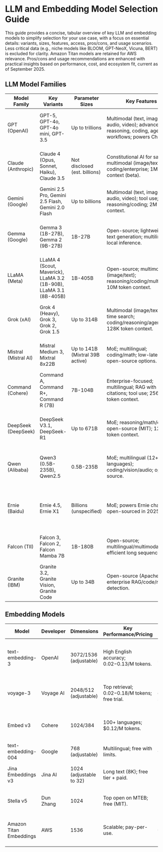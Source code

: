 # LLM and Embedding Model Selection Guide

This guide provides a concise, tabular overview of key LLM and embedding models to simplify selection for your use case, with a focus on essential details: variants, sizes, features, access, pros/cons, and usage scenarios. Less critical data (e.g., niche models like BLOOM, GPT-NeoX, Vicuna, BERT) is excluded for clarity. Amazon Titan models are retained for AWS relevance. Pros/cons and usage recommendations are enhanced with practical insights based on performance, cost, and ecosystem fit, current as of September 2025.

## LLM Model Families

| Model Family | Key Variants | Parameter Sizes | Key Features | Access/Availability | Pros | Cons | When to Use |
|--------------|--------------|------------------|--------------|---------------------|------|------|-------------|
| GPT (OpenAI) | GPT-5, GPT-4o, GPT-4o mini, GPT-3.5 | Up to trillions | Multimodal (text, image, audio, video); advanced reasoning, coding, agentic workflows; powers ChatGPT. | OpenAI API; paid subscriptions (limited free tiers). | Top accuracy; robust API/tools; regular updates. | High cost; closed-source; peak-time latency. | General-purpose AI for reasoning, coding, multimodal apps. GPT-5/4o for complex workflows; mini/3.5 for cost-sensitive tasks. |
| Claude (Anthropic) | Claude 4 (Opus, Sonnet, Haiku), Claude 3.5 | Not disclosed (est. billions) | Constitutional AI for safety; multimodal (image/text); coding/enterprise; 1M token context (beta). | Anthropic API; AWS Bedrock; Google Vertex AI. | Strong safety; massive context; good for reasoning/coding. | Slower inference; limited free access; less multimodal depth. | Safety-critical enterprise apps (e.g., legal reviews). Opus for reasoning; Sonnet/Haiku for fast support bots. |
| Gemini (Google) | Gemini 2.5 Pro, Gemini 2.5 Flash, Gemini 2.0 Flash | Up to billions | Multimodal (text, image, audio, video); tool use; reasoning/coding; 2M token context. | Google AI Studio; Vertex AI; free tiers. | Large context; free/low-cost; Google ecosystem. | Weaker non-English; free tier limits; less agentic. | Multimodal projects (e.g., content moderation). Pro for analysis; Flash for mobile apps. |
| Gemma (Google) | Gemma 3 (1B-27B), Gemma 2 (9B-27B) | 1B-27B | Open-source; lightweight; text generation; multilingual; local inference. | Hugging Face; Google Vertex AI. | Efficient for edge; customizable; no API cost. | Lower performance; needs hardware; limited multimodal. | Lightweight local apps (e.g., mobile text gen). Smaller for constrained devices; larger for research. |
| LLaMA (Meta) | LLaMA 4 (Scout, Maverick), LLaMA 3.2 (1B-90B), LLaMA 3.1 (8B-405B) | 1B-405B | Open-source; multimodal (image/text); reasoning/coding/multilingual; 10M token context. | Hugging Face; Meta downloads. | Highly customizable; huge context; community support. | Compute-heavy; commercial licensing issues; uneven safety. | Open-source research; multimodal/long-context (e.g., RAG). Smaller for on-device; larger for high-performance. |
| Grok (xAI) | Grok 4 (Heavy), Grok 3, Grok 2, Grok 1.5 | Up to 314B | Multimodal (image/text); real-time search; coding/reasoning/agents; 128K token context. | xAI API; Grok platform (free limited; paid advanced). | Real-time data (e.g., X/Twitter); uncensored; dynamic agents. | Less mature ecosystem; variable availability; costly for heavy use. | Real-time search apps; uncensored agents. Heavy for reasoning; lighter for quick queries. |
| Mistral (Mistral AI) | Mistral Medium 3, Mixtral 8x22B | Up to 141B (Mixtral 39B active) | MoE; multilingual; coding/math; low-latency; open-source options. | Mistral API; Hugging Face. | Efficient scaling; cost-effective; strong math/coding. | Less multimodal; unstable API; smaller community. | Low-latency multilingual tasks; MoE for workloads. Mixtral for enterprise; open for fine-tuning. |
| Command (Cohere) | Command A, Command R+, Command R (7B) | 7B-104B | Enterprise-focused; multilingual; RAG with citations; tool use; 256K token context. | Cohere API; AWS Bedrock. | Transparent citations; scalable; multilingual. | Enterprise pricing; less creative; limited open-source. | Enterprise RAG/tool-use (e.g., CRM). R+ for docs; smaller for chatbots. |
| DeepSeek (DeepSeek) | DeepSeek V3.1, DeepSeek-R1 | Up to 671B | MoE; reasoning/math/coding; open-source (MIT); 128K token context. | DeepSeek API; Hugging Face. | Top open-source math; free license; efficient MoE. | Compute-heavy; smaller ecosystem; variable multilingual. | Open-source math/coding research. V3.1 for large inference. |
| Qwen (Alibaba) | Qwen3 (0.5B-235B), Qwen2.5 | 0.5B-235B | MoE; multilingual (12+ languages); coding/vision/audio; open-source. | Alibaba Cloud; Hugging Face. | Strong non-English; multimodal; cloud scalability. | Ecosystem lock-in; privacy concerns; weaker English. | Multilingual/multimodal global apps (e.g., e-commerce). |
| Ernie (Baidu) | Ernie 4.5, Ernie X1 | Billions (unspecified) | MoE; powers Ernie chatbot; open-sourced in 2025. | Baidu API. | Chinese dominance; integrated search; open-source push. | Limited global access; weaker non-Asian; proprietary core. | Chinese-market chatbots/search. |
| Falcon (TII) | Falcon 3, Falcon 2, Falcon Mamba 7B | 1B-180B | Open-source; multilingual/multimodal; efficient long sequences. | Hugging Face. | Efficient inference; multimodal; community-driven. | Lower benchmarks; smaller ecosystem. | Open-source long-sequence/multimodal apps. |
| Granite (IBM) | Granite 3.2, Granite Vision, Granite Code | Up to 34B | Open-source (Apache); enterprise RAG/code/risk detection. | watsonx.ai; Hugging Face. | Compliance-focused; IBM integration; specialized variants. | Mid-tier performance; enterprise pricing. | Enterprise RAG/code with risk tools. |

## Embedding Models

| Model | Developer | Dimensions | Key Performance/Pricing | Use Cases | Pros | Cons | When to Use |
|-------|----------|------------|-------------------------|-----------|------|------|-------------|
| text-embedding-3 | OpenAI | 3072/1536 (adjustable) | High English accuracy; $0.02-$0.13/M tokens. | Enterprise search; semantic similarity. | Reliable; Matryoshka efficiency; API ease. | Costly at scale; English bias. | High-accuracy English RAG/chatbots; large for precision, small for speed. |
| voyage-3 | Voyage AI | 2048/512 (adjustable) | Top retrieval; $0.02-$0.18/M tokens; free trial. | Long-context/multilingual/code search. | Cutting-edge relevance; 32K tokens; domain versatility. | Higher pricing; API-only. | Code/long-doc RAG; code-3 for programming. |
| Embed v3 | Cohere | 1024/384 | 100+ languages; $0.12/M tokens. | Multilingual RAG. | Broad language support; fast light versions. | Less domain depth; enterprise focus. | Global multilingual search. |
| text-embedding-004 | Google | 768 (adjustable) | Multilingual; free with limits. | Cost-effective search. | Low/no cost; quick latency. | Modest accuracy; free limits. | Prototypes/low-latency apps. |
| Jina Embeddings v3 | Jina AI | 1024 (adjustable to 32) | Long text (8K); free tier + paid. | Long docs/multilingual. | Task-optimized; adjustable; multilingual. | Newer, less tested. | Long-document embeddings. |
| Stella v5 | Dun Zhang | 1024 | Top open on MTEB; free (MIT). | Multilingual retrieval. | Benchmark leader; customizable. | Needs fine-tuning setup. | Open-source multilingual RAG. |
| Amazon Titan Embeddings | AWS | 1536 | Scalable; pay-per-use. | Cloud-based RAG. | Scalable; AWS security; enterprise-ready. | Pay-per-use cost; ecosystem lock-in. | Scalable AWS RAG with security needs. |